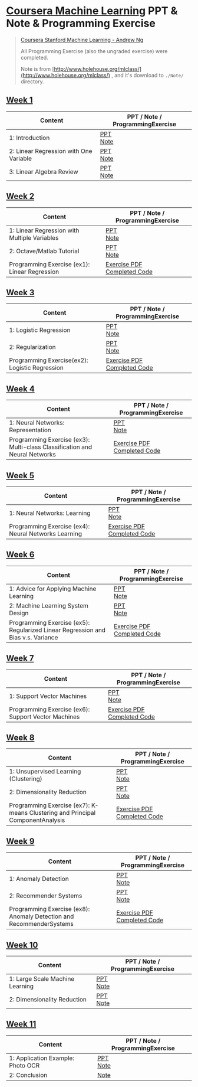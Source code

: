 # [Coursera Machine Learning](https://www.coursera.org/learn/machine-learning) PPT & Note & Programming Exercise

> [Coursera Stanford Machine Learning - Andrew Ng](https://www.coursera.org/learn/machine-learning)
>
> All Programming Exercise (also the ungraded exercise) were completed.
>
> Note is from [http://www.holehouse.org/mlclass/](http://www.holehouse.org/mlclass/) , and it's download to `./Note/` directory.

## [Week 1](https://www.coursera.org/learn/machine-learning/home/week/1)

| Content                                | PPT / Note / ProgrammingExercise                                                                                            |
| -------------------------------------- | --------------------------------------------------------------------------------------------------------------------------- |
| 1: Introduction                        | [PPT](./PPT/Lecture1.pdf) </br> [Note](http://www.holehouse.org/mlclass/01_02_Introduction_regression_analysis_and_gr.html) |
| 2: Linear Regression with One Variable | [PPT](./PPT/Lecture2.pdf) </br> [Note](http://www.holehouse.org/mlclass/01_02_Introduction_regression_analysis_and_gr.html) |
| 3: Linear Algebra Review               | [PPT](./PPT/Lecture3.pdf) </br> [Note](http://www.holehouse.org/mlclass/03_Linear_algebra_review.html)                      |

## [Week 2](https://www.coursera.org/learn/machine-learning/home/week/2)

| Content                                       | PPT / Note / ProgrammingExercise                                                                                           |
| --------------------------------------------- | -------------------------------------------------------------------------------------------------------------------------- |
| 1: Linear Regression with Multiple Variables  | [PPT](./PPT/Lecture4.pdf) </br> [Note](http://www.holehouse.org/mlclass/04_Linear_Regression_with_multiple_variables.html) |
| 2: Octave/Matlab Tutorial                     | [PPT](./PPT/Lecture5.pdf) </br> [Note](http://www.holehouse.org/mlclass/05_Octave.html)                                    |
| Programming Exercise (ex1): Linear Regression | [Exercise PDF](./ProgrammingExercise/ex1.pdf) </br> [Completed Code](./ProgrammingExercise/ex1/)                           |

## [Week 3](https://www.coursera.org/learn/machine-learning/home/week/3)

| Content                                        | PPT / Note / ProgrammingExercise                                                                     |
| ---------------------------------------------- | ---------------------------------------------------------------------------------------------------- |
| 1: Logistic Regression                         | [PPT](./PPT/Lecture6.pdf) </br> [Note](http://www.holehouse.org/mlclass/06_Logistic_Regression.html) |
| 2: Regularization                              | [PPT](./PPT/Lecture7.pdf) </br> [Note](http://www.holehouse.org/mlclass/07_Regularization.html)      |
| Programming Exercise(ex2): Logistic Regression | [Exercise PDF](./ProgrammingExercise/ex2.pdf) </br> [Completed Code](./ProgrammingExercise/ex2/)     |

## [Week 4](https://www.coursera.org/learn/machine-learning/home/week/4)

| Content                                                                    | PPT / Note / ProgrammingExercise                                                                                |
| -------------------------------------------------------------------------- | --------------------------------------------------------------------------------------------------------------- |
| 1: Neural Networks: Representation                                         | [PPT](./PPT/Lecture8.pdf) </br> [Note](http://www.holehouse.org/mlclass/08_Neural_Networks_Representation.html) |
| Programming Exercise (ex3): Multi-class Classification and Neural Networks | [Exercise PDF](./ProgrammingExercise/ex3.pdf) </br> [Completed Code](./ProgrammingExercise/ex3/)                |

## [Week 5](https://www.coursera.org/learn/machine-learning/home/week/5)

| Content                                              | PPT / Note / ProgrammingExercise                                                                          |
| ---------------------------------------------------- | --------------------------------------------------------------------------------------------------------- |
| 1: Neural Networks: Learning                         | [PPT](./PPT/Lecture9.pdf) </br> [Note](http://www.holehouse.org/mlclass/09_Neural_Networks_Learning.html) |
| Programming Exercise (ex4): Neural Networks Learning | [Exercise PDF](./ProgrammingExercise/ex4.pdf) </br> [Completed Code](./ProgrammingExercise/ex4/)          |

## [Week 6](https://www.coursera.org/learn/machine-learning/home/week/6)

| Content                                                                          | PPT / Note / ProgrammingExercise                                                                                       |
| -------------------------------------------------------------------------------- | ---------------------------------------------------------------------------------------------------------------------- |
| 1: Advice for Applying Machine Learning                                          | [PPT](./PPT/Lecture10.pdf) </br> [Note](http://www.holehouse.org/mlclass/10_Advice_for_applying_machine_learning.html) |
| 2: Machine Learning System Design                                                | [PPT](./PPT/Lecture11.pdf) </br> [Note](http://www.holehouse.org/mlclass/11_Machine_Learning_System_Design.html)       |
| Programming Exercise (ex5): Regularized Linear Regression and Bias v.s. Variance | [Exercise PDF](./ProgrammingExercise/ex5.pdf) </br> [Completed Code](./ProgrammingExercise/ex5/)                       |

## [Week 7](https://www.coursera.org/learn/machine-learning/home/week/7)

| Content                                             | PPT / Note / ProgrammingExercise                                                                          |
| --------------------------------------------------- | --------------------------------------------------------------------------------------------------------- |
| 1: Support Vector Machines                          | [PPT](./PPT/Lecture12.pdf) </br> [Note](http://www.holehouse.org/mlclass/12_Support_Vector_Machines.html) |
| Programming Exercise (ex6): Support Vector Machines | [Exercise PDF](./ProgrammingExercise/ex6.pdf) </br> [Completed Code](./ProgrammingExercise/ex6/)          |

## [Week 8](https://www.coursera.org/learn/machine-learning/home/week/8)

| Content                                                                        | PPT / Note / ProgrammingExercise                                                                           |
| ------------------------------------------------------------------------------ | ---------------------------------------------------------------------------------------------------------- |
| 1: Unsupervised Learning (Clustering)                                          | [PPT](./PPT/Lecture13.pdf) </br> [Note](http://www.holehouse.org/mlclass/13_Clustering.html)               |
| 2: Dimensionality Reduction                                                    | [PPT](./PPT/Lecture14.pdf) </br> [Note](http://www.holehouse.org/mlclass/14_Dimensionality_Reduction.html) |
| Programming Exercise (ex7): K-means Clustering and Principal ComponentAnalysis | [Exercise PDF](./ProgrammingExercise/ex7.pdf) </br> [Completed Code](./ProgrammingExercise/ex7/)           |

## [Week 9](https://www.coursera.org/learn/machine-learning/home/week/9)

| Content                                                              | PPT / Note / ProgrammingExercise                                                                      |
| -------------------------------------------------------------------- | ----------------------------------------------------------------------------------------------------- |
| 1: Anomaly Detection                                                 | [PPT](./PPT/Lecture15.pdf) </br> [Note](http://www.holehouse.org/mlclass/15_Anomaly_Detection.html)   |
| 2: Recommender Systems                                               | [PPT](./PPT/Lecture16.pdf) </br> [Note](http://www.holehouse.org/mlclass/16_Recommender_Systems.html) |
| Programming Exercise (ex8): Anomaly Detection and RecommenderSystems | [Exercise PDF](./ProgrammingExercise/ex8.pdf) </br> [Completed Code](./ProgrammingExercise/ex8/)      |

## [Week 10](https://www.coursera.org/learn/machine-learning/home/week/10)

| Content                         | PPT / Note / ProgrammingExercise                                                                               |
| ------------------------------- | -------------------------------------------------------------------------------------------------------------- |
| 1: Large Scale Machine Learning | [PPT](./PPT/Lecture17.pdf) </br> [Note](http://www.holehouse.org/mlclass/17_Large_Scale_Machine_Learning.html) |
| 2: Dimensionality Reduction     | [PPT](./PPT/.pdf) </br> [Note](http://www.holehouse.org/mlclass/14_Dimensionality_Reduction.html)              |

## [Week 11](https://www.coursera.org/learn/machine-learning/home/week/11)

| Content                           | PPT / Note / ProgrammingExercise                                                                          |
| --------------------------------- | --------------------------------------------------------------------------------------------------------- |
| 1: Application Example: Photo OCR | [PPT](./PPT/Lecture18.pdf) </br> [Note](http://www.holehouse.org/mlclass/18_Application_Example_OCR.html) |
| 2: Conclusion                     | [Note](http://www.holehouse.org/mlclass/19_Course_Summary.html)                                           |
